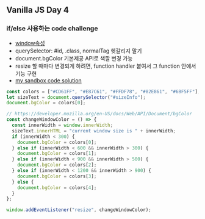 ## Vanilla JS Day 4

### if/else 사용하는 code challenge

- [window속성](https://developer.mozilla.org/en-US/docs/Web/API/Window)
- querySelector: #id, .class, normalTag 헷갈리지 말기
- document.bgColor 기본제공 API로 색깔 변경 가능
- resize 할 때마다 변경되게 하려면, function handler 붙여서 그 function 안에서 기능 구현
- [my sandbox code solution](https://codesandbox.io/s/empty-blueprint-9yfn0)

```js
const colors = ["#CD61FF", "#E87C61", "#FFDF78", "#82E861", "#6BF5FF"]; // adobe colors 에서 팔레트 가져옴.
let sizeText = document.querySelector("#sizeInfo");
document.bgColor = colors[0];

// https://developer.mozilla.org/en-US/docs/Web/API/Document/bgColor
const changeWindowColor = () => {
  const innerWidth = window.innerWidth;
  sizeText.innerHTML = "current window size is " + innerWidth;
  if (innerWidth < 300) {
    document.bgColor = colors[0];
  } else if (innerWidth < 600 && innerWidth > 300) {
    document.bgColor = colors[1];
  } else if (innerWidth < 900 && innerWidth > 500) {
    document.bgColor = colors[2];
  } else if (innerWidth < 1200 && innerWidth > 900) {
    document.bgColor = colors[3];
  } else {
    document.bgColor = colors[4];
  }
};

window.addEventListener("resize", changeWindowColor);
```
